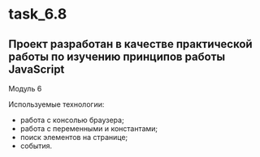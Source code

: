 # task_6.8

## Проект разработан в качестве практической работы по изучению принципов работы JavaScript
Модуль 6

Используемые технологии:
* работа с консолью браузера;
* работа с переменными и константами;
* поиск элементов на странице;
* события.